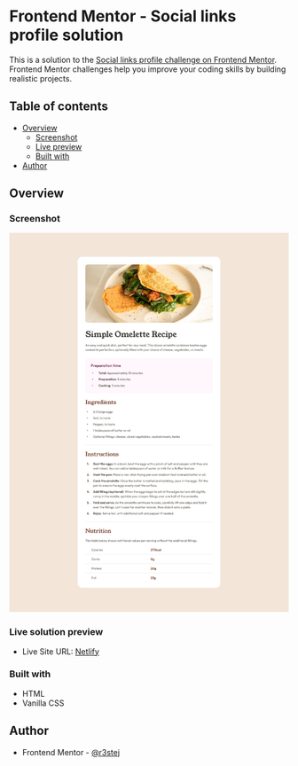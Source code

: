 # Frontend Mentor - Social links profile solution

This is a solution to the [Social links profile challenge on Frontend Mentor](https://www.frontendmentor.io/challenges/recipe-page-KiTsR8QQKm). Frontend Mentor challenges help you improve your coding skills by building realistic projects. 

## Table of contents

- [Overview](#overview)
  - [Screenshot](#screenshot)
  - [Live preview](#live-preview)
  - [Built with](#built-with)
- [Author](#author)

## Overview

### Screenshot

![Design preview for the Social Links Profile coding challenge](./design/desktop-design.jpg)

### Live solution preview

- Live Site URL: [Netlify](https://674b494411373a55222e5e0c--papaya-concha-1ed703.netlify.app/)

### Built with

- HTML
- Vanilla CSS

## Author

- Frontend Mentor - [@r3stej](https://www.frontendmentor.io/profile/r3stej)




